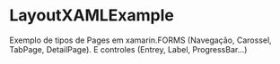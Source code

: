 # LayoutXAMLExample

Exemplo de tipos de Pages em xamarin.FORMS (Navegação, Carossel, TabPage, DetailPage). E controles (Entrey, Label, ProgressBar...)
